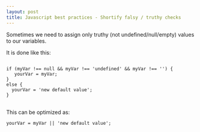 ```yaml
---
layout: post
title: Javascript best practices - Shortify falsy / truthy checks
---
```


Sometimes we need to assign only truthy (not undefined/null/empty) values to our variables.

It is done like this:

<pre>
<code>
if (myVar !== null && myVar !== 'undefined' && myVar !== '') {
   yourVar = myVar;
}
else {
  yourVar = 'new default value';
}
</code>
</pre>

This can be optimized as:


`yourVar = myVar || 'new default value';`